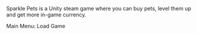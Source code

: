Sparkle Pets is a Unity steam game where you can buy pets, level them up and get more in-game currency.

Main Menu:
Load Game
